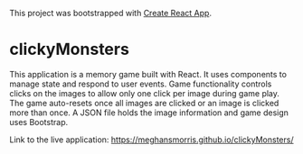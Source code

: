 This project was bootstrapped with [Create React App](https://github.com/facebook/create-react-app).

# clickyMonsters

This application is a memory game built with React. It uses components to manage state and respond to user events. Game functionality controls clicks on the images to allow only one click per image during game play. The game auto-resets once all images are clicked or an image is clicked more than once. A JSON file holds the image information and game design uses Bootstrap.

Link to the live application: https://meghansmorris.github.io/clickyMonsters/

